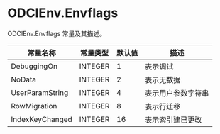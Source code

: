 ODCIEnv.Envflags 
=====================================

ODCIEnv.Envflags 常量及其描述。


|      常量名称       |  常量类型   | 默认值 |    描述     |
|-----------------|---------|-----|-----------|
| DebuggingOn     | INTEGER | 1   | 表示调试      |
| NoData          | INTEGER | 2   | 表示无数据     |
| UserParamString | INTEGER | 4   | 表示用户参数字符串 |
| RowMigration    | INTEGER | 8   | 表示行迁移     |
| IndexKeyChanged | INTEGER | 16  | 表示索引建已更改  |




